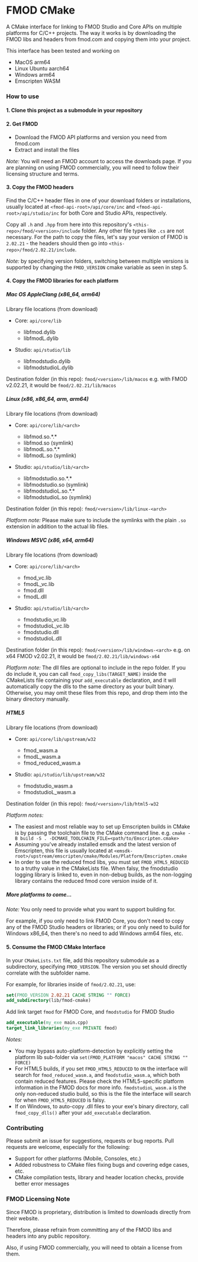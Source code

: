 # FMOD CMake

A CMake interface for linking to FMOD Studio and Core APIs on multiple platforms for C/C++ projects.
The way it works is by downloading the FMOD libs and headers from fmod.com and copying them into your project.

This interface has been tested and working on
- MacOS arm64
- Linux Ubuntu aarch64
- Windows arm64
- Emscripten WASM

### How to use

#### 1. Clone this project as a submodule in your repository

#### 2. Get FMOD

- Download the FMOD API platforms and version you need from fmod.com
- Extract and install the files

*Note:* You will need an FMOD account to access the downloads page. If you are planning on using FMOD commercially, you will need to follow their licensing structure and terms.

#### 3. Copy the FMOD headers

Find the C/C++ header files in one of your download folders or installations, usually located at `<fmod-api-root>/api/core/inc` and `<fmod-api-root>/api/studio/inc` for both Core and Studio APIs, respectively.

Copy all `.h` and `.hpp` from here into this repository's `<this-repo>/fmod/<version>/include` folder. Any other file types like `.cs` are not necessary.
For the path to copy the files, let's say your version of FMOD is `2.02.21` - the headers should then go into `<this-repo>/fmod/2.02.21/include`.

*Note:* by specifying version folders, switching between multiple versions is supported by changing the `FMOD_VERSION` cmake variable as seen in step 5.

#### 4. Copy the FMOD libraries for each platform

##### Mac OS AppleClang (x86_64, arm64)

Library file locations (from download)
- Core:   `api/core/lib`
    - libfmod.dylib
    - libfmodL.dylib

- Studio: `api/studio/lib`
    - libfmodstudio.dylib
    - libfmodstudioL.dylib

Destination folder (in this repo):
    `fmod/<version>/lib/macos`
e.g. with FMOD v2.02.21, it would be `fmod/2.02.21/lib/macos`


##### Linux (x86, x86_64, arm, arm64)

Library file locations (from download)
- Core:   `api/core/lib/<arch>`
    - libfmod.so.\*.\*
    - libfmod.so (symlink)
    - libfmodL.so.\*.\*
    - libfmodL.so (symlink)

- Studio: `api/studio/lib/<arch>`
    - libfmodstudio.so.\*.\*
    - libfmodstudio.so (symlink)
    - libfmodstudioL.so.\*.\*
    - libfmodstudioL.so (symlink)

Destination folder (in this repo):
    `fmod/<version>/lib/linux-<arch>`

*Platform note:*
Please make sure to include the symlinks with the plain `.so` extension in addition to the actual lib files.

##### Windows MSVC (x86, x64, arm64)

Library file locations (from download)
- Core:   `api/core/lib/<arch>`
    - fmod_vc.lib
    - fmodL_vc.lib
    - fmod.dll
    - fmodL.dll

- Studio: `api/studio/lib/<arch>`
    - fmodstudio_vc.lib
    - fmodstudioL_vc.lib
    - fmodstudio.dll
    - fmodstudioL.dll

Destination folder (in this repo):
    `fmod/<version>/lib/windows-<arch>`
e.g. on x64 FMOD v2.02.21, it would be `fmod/2.02.21/lib/windows-x64`

*Platform note:*
The dll files are optional to include in the repo folder. If you do include it, you can call `fmod_copy_libs(TARGET_NAME)` inside the CMakeLists file containing your `add_executable` declaration, and it will automatically copy the dlls to the same directory as your built binary. Otherwise, you may omit these files from this repo, and drop them into the binary directory manually.

##### HTML5

Library file locations (from download)
- Core:   `api/core/lib/upstream/w32`
    - fmod_wasm.a
    - fmodL_wasm.a
    - fmod_reduced_wasm.a

- Studio: `api/studio/lib/upstream/w32`
    - fmodstudio_wasm.a
    - fmodstudioL_wasm.a

Destination folder (in this repo):
    `fmod/<version>/lib/html5-w32`

*Platform notes:*
- The easiest and most reliable way to set up Emscripten builds in CMake is by passing the toolchain file to the CMake command line. e.g. `cmake -B build -S . -DCMAKE_TOOLCHAIN_FILE=<path/to/Emscripten.cmake>`
- Assuming you've already installed emsdk and the latest version of Emscripten, this file is usually located at `<emsdk-root>/upstream/emscripten/cmake/Modules/Platform/Emscripten.cmake`
- In order to use the reduced fmod libs, you must set `FMOD_HTML5_REDUCED` to a truthy value in the CMakeLists file. When falsy, the fmodstudio logging library is linked to, even in non-debug builds, as the non-logging library contains the reduced fmod core version inside of it.

##### More platforms to come...

*Note:* You only need to provide what you want to support building for.

For example, if you only need to link FMOD Core, you don't need to copy any of the FMOD Studio headers or libraries; or if you only need to build for Windows x86_64, then there's no need to add Windows arm64 files, etc.

#### 5. Consume the FMOD CMake Interface

In your `CMakeLists.txt` file, add this repository submodule as a subdirectory, specifying `FMOD_VERSION`. The version you set should directly correlate with the subfolder name.

For example, for libraries inside of `fmod/2.02.21`, use:

```cmake
set(FMOD_VERSION 2.02.21 CACHE STRING "" FORCE)
add_subdirectory(lib/fmod-cmake)
```

Add link target `fmod` for FMOD Core, and `fmodstudio` for FMOD Studio
```cmake
add_executable(my_exe main.cpp)
target_link_libraries(my_exe PRIVATE fmod)
```

*Notes:*
- You may bypass auto-platform-detection by explicitly setting the platform lib sub-folder via `set(FMOD_PLATFORM "macos" CACHE STRING "" FORCE)`
- For HTML5 builds, if you set `FMOD_HTML5_REDUCED` to `ON` the interface will search for `fmod_reduced_wasm.a`, and `fmodstudio_wasm.a`, which both contain reduced features. Please check the HTML5-specific platform information in the FMOD docs for more info. `fmodstudioL_wasm.a` is the only non-reduced studio build, so this is the file the interface will search for when `FMOD_HTML5_REDUCED` is falsy.
- If on Windows, to auto-copy .dll files to your exe's binary directory, call `fmod_copy_dlls()` after your `add_executable` declaration.

### Contributing

Please submit an issue for suggestions, requests or bug reports. Pull requests are welcome, especially for the following:

- Support for other platforms (Mobile, Consoles, etc.)
- Added robustness to CMake files fixing bugs and covering edge cases, etc.
- CMake compilation tests, library and header location checks, provide better error messages

### FMOD Licensing Note

Since FMOD is proprietary, distribution is limited to downloads directly from their website.

Therefore, please refrain from committing any of the FMOD libs and headers into any public repository.

Also, if using FMOD commercially, you will need to obtain a license from them.
